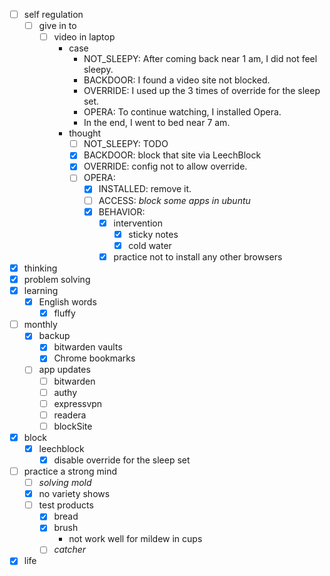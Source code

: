 - [ ] self regulation
    - [ ] give in to
        - [ ] video in laptop
            - case
                - NOT_SLEEPY: After coming back near 1 am, I did not feel sleepy.
                - BACKDOOR: I found a video site not blocked.
                - OVERRIDE: I used up the 3 times of override for the sleep set.
                - OPERA: To continue watching, I installed Opera.
                - In the end, I went to bed near 7 am.
            - thought
                - [ ] NOT_SLEEPY: TODO
                - [x] BACKDOOR: block that site via LeechBlock
                - [x] OVERRIDE: config not to allow override.
                - [ ] OPERA:
                    - [x] INSTALLED: remove it.
                    - [ ] ACCESS: *block some apps in ubuntu*
                    - [x] BEHAVIOR:
                        - [x] intervention
                            - [x] sticky notes
                            - [x] cold water
                        - [x] practice not to install any other browsers
- [x] thinking
- [x] problem solving
- [x] learning
    - [x] English words
        - [x] fluffy
- [ ] monthly 
    - [x] backup
        - [x] bitwarden vaults
        - [x] Chrome bookmarks
    - [ ] app updates
        - [ ] bitwarden
        - [ ] authy
        - [ ] expressvpn
        - [ ] readera
        - [ ] blockSite
- [x] block
    - [x] leechblock
        - [x] disable override for the sleep set
- [ ] practice a strong mind
    - [ ] *solving mold*
    - [x] no variety shows
    - [ ] test products
        - [x] bread
        - [x] brush
            - not work well for mildew in cups
        - [ ] *catcher* 
- [x] life